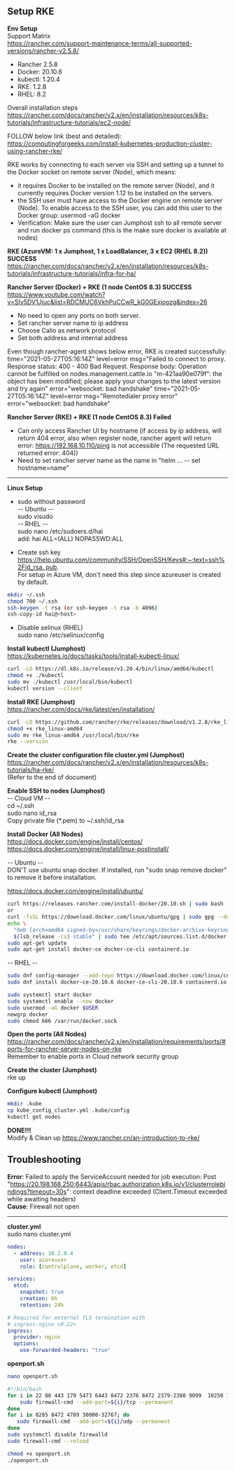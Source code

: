 ## Setup RKE
**Env Setup**  
Support Matrix  
https://rancher.com/support-maintenance-terms/all-supported-versions/rancher-v2.5.8/
- Rancher 2.5.8
- Docker: 20.10.6
- kubectl: 1.20.4
- RKE: 1.2.8
- RHEL: 8.2

Overall installation steps
https://rancher.com/docs/rancher/v2.x/en/installation/resources/k8s-tutorials/infrastructure-tutorials/ec2-node/

FOLLOW below link (best and detailed):  
https://computingforgeeks.com/install-kubernetes-production-cluster-using-rancher-rke/

RKE works by connecting to each server via SSH and setting up a tunnel to the Docker socket on remote server (Node), which means: 
- it requires Docker to be installed on the remote server (Node), and it currently requires Docker version 1.12 to be installed on the servers.  
- the SSH user must have access to the Docker engine on remote server (Node). To enable access to the SSH user, you can add this user to the Docker group:
usermod -aG docker
- Verification: Make sure the user can Jumphost ssh to all remote server and run docker ps command (this is the make sure docker is available at nodes)

**RKE (AzureVM: 1 x Jumphost, 1 x LoadBalancer, 3 x EC2 (RHEL 8.2)) SUCCESS**  
https://rancher.com/docs/rancher/v2.x/en/installation/resources/k8s-tutorials/infrastructure-tutorials/infra-for-ha/

**Rancher Server (Docker) + RKE (1 node CentOS 8.3) SUCCESS**
https://www.youtube.com/watch?v=SIv5DV1Jjuc&list=RDCMUC6VkhPuCCwR_kG0GExjoozg&index=26
- No need to open any ports on both server.
- Set rancher server name to ip address
- Choose Calio as network protocol
- Set both address and internal address

Even though rancher-agent shows below error, RKE is created successfully:  
time="2021-05-27T05:16:14Z" level=error msg="Failed to connect to proxy. Response status: 400 - 400 Bad Request. Response body: Operation cannot be fulfilled on nodes.management.cattle.io \"m-421aa90e079f\": the object has been modified; please apply your changes to the latest version and try again" error="websocket: bad handshake"
time="2021-05-27T05:16:14Z" level=error msg="Remotedialer proxy error" error="websocket: bad handshake"


**Rancher Server (RKE) + RKE (1 node CentOS 8.3) Failed**
- Can only access Rancher UI by hostname (if access by ip address, will return 404 error, also when register node, rancher agent will return error: https://192.168.10.110/ping is not accessible (The requested URL returned error: 404))
- Need to set rancher server name as the name in "helm ... -- set hostname=name"

---
**Linux Setup**  
- sudo without password  
-- Ubuntu --  
sudo visudo  
-- RHEL --  
sudo nano /etc/sudoers.d/hai  
add:  hai     ALL=(ALL) NOPASSWD:ALL  
  
- Create ssh key  
https://help.ubuntu.com/community/SSH/OpenSSH/Keys#:~:text=ssh%2Fid_rsa.,pub.  
For setup in Azure VM, don't need this step since azureuser is created by default.
```sh 
mkdir ~/.ssh  
chmod 700 ~/.ssh  
ssh-keygen -t rsa (or ssh-keygen -t rsa -b 4096)  
ssh-copy-id hai@<host>  
```
- Disable selinux (RHEL)  
sudo nano /etc/selinux/config  

**Install kubectl (Jumphost)**  
https://kubernetes.io/docs/tasks/tools/install-kubectl-linux/

```sh 
curl -LO https://dl.k8s.io/release/v1.20.4/bin/linux/amd64/kubectl  
chmod +x ./kubectl  
sudo mv ./kubectl /usr/local/bin/kubectl  
kubectl version --client  
```

**Install RKE (Jumphost)**  
https://rancher.com/docs/rke/latest/en/installation/

```sh 
curl -LO https://github.com/rancher/rke/releases/download/v1.2.8/rke_linux-amd64  
chmod +x rke_linux-amd64  
sudo mv rke_linux-amd64 /usr/local/bin/rke  
rke --version  
```

**Create the cluster configuration file cluster.yml (Jumphost)**  
https://rancher.com/docs/rancher/v2.x/en/installation/resources/k8s-tutorials/ha-rke/  
(Refer to the end of document)

**Enable SSH to nodes (Jumphost)**  
-- Cloud VM --  
cd ~/.ssh  
sudo nano id_rsa  
Copy private file (*.pem) to ~/.ssh/id_rsa  

**Install Docker (All Nodes)**  
https://docs.docker.com/engine/install/centos/  
https://docs.docker.com/engine/install/linux-postinstall/  

-- Ubuntu --  
DON'T use ubuntu snap docker. If installed, run "sudo snap remove docker" to remove it before installation.  

https://docs.docker.com/engine/install/ubuntu/ 
```sh 
curl https://releases.rancher.com/install-docker/20.10.sh | sudo bash -  
or  
curl -fsSL https://download.docker.com/linux/ubuntu/gpg | sudo gpg --dearmor -o /usr/share/keyrings/docker-archive-keyring.gpg  
echo \
  "deb [arch=amd64 signed-by=/usr/share/keyrings/docker-archive-keyring.gpg] https://download.docker.com/linux/ubuntu \
  $(lsb_release -cs) stable" | sudo tee /etc/apt/sources.list.d/docker.list > /dev/null  
sudo apt-get update  
sudo apt-get install docker-ce docker-ce-cli containerd.io  
```
-- RHEL --  
```sh
sudo dnf config-manager --add-repo https://download.docker.com/linux/centos/docker-ce.repo  
sudo dnf install docker-ce-20.10.6 docker-ce-cli-20.10.6 containerd.io --allowerasing  

sudo systemctl start docker  
sudo systemctl enable --now docker  
sudo usermod -aG docker $USER  
newgrp docker
sudo chmod 666 /var/run/docker.sock
```
**Open the ports  (All Nodes)**  
https://rancher.com/docs/rancher/v2.x/en/installation/requirements/ports/#ports-for-rancher-server-nodes-on-rke  
Remember to enable ports in Cloud network security group

**Create the cluster  (Jumphost)**  
rke up

**Configure kubectl (Jumphost)**  
```sh
mkdir .kube
cp kube_config_cluster.yml .kube/config
kubectl get nodes
```

**DONE!!!**  
Modify & Clean up
https://www.rancher.cn/an-introduction-to-rke/

## Troubleshooting

**Error**: Failed to apply the ServiceAccount needed for job execution: Post "https://20.198.168.250:6443/apis/rbac.authorization.k8s.io/v1/clusterrolebindings?timeout=30s": context deadline exceeded (Client.Timeout exceeded while awaiting headers)  
**Cause**: Firewall not open

---
**cluster.yml**  
sudo nano cluster.yml
```yaml
nodes:
  - address: 10.2.0.4  
    user: azureuser  
    role: [controlplane, worker, etcd]  

services:  
  etcd:  
    snapshot: true  
    creation: 6h  
    retention: 24h  

# Required for external TLS termination with  
# ingress-nginx v0.22+  
ingress:  
  provider: nginx  
  options:  
    use-forwarded-headers: "true"  
```
**openport.sh**  
```sh
nano openport.sh

#!/bin/bash  
for i in 22 80 443 179 5473 6443 8472 2376 8472 2379-2380 9099  10250 10251 10252 10254 30000-32767; do
    sudo firewall-cmd --add-port=${i}/tcp --permanent
done
for i in 8285 8472 4789 30000-32767; do
   sudo firewall-cmd --add-port=${i}/udp --permanent
done
sudo systemctl disable firewalld
sudo firewall-cmd --reload

chmod +x openport.sh  
./openport.sh
```

